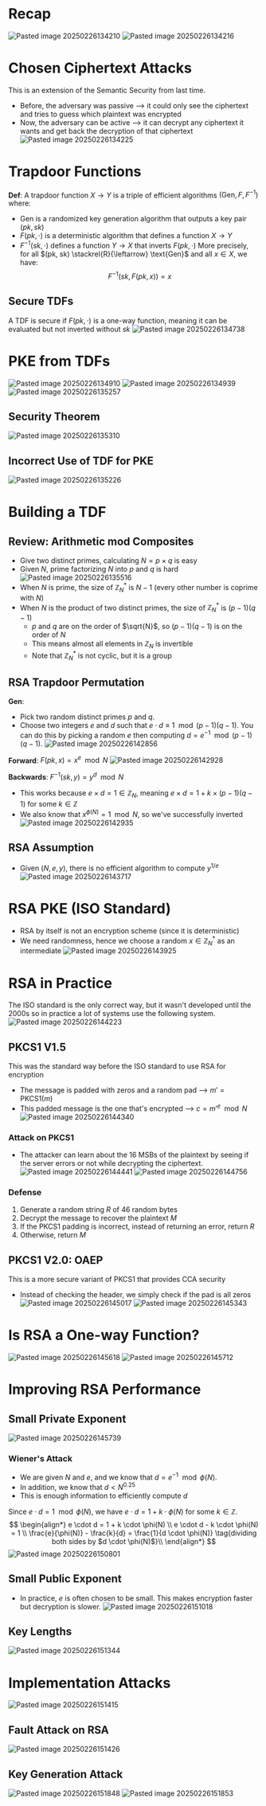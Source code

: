 # Recap
![Pasted image 20250226134210](attachments/Pasted%20image%2020250226134210.png)
![Pasted image 20250226134216](attachments/Pasted%20image%2020250226134216.png)

# Chosen Ciphertext Attacks
This is an extension of the Semantic Security from last time.
* Before, the adversary was passive ⟶ it could only see the ciphertext and tries to guess which plaintext was encrypted
* Now, the adversary can be active ⟶ it can decrypt any ciphertext it wants and get back the decryption of that ciphertext
![Pasted image 20250226134225](attachments/Pasted%20image%2020250226134225.png)

# Trapdoor Functions
**Def**: A trapdoor function $X \to Y$ is a triple of efficient algorithms $(\text{Gen}, F, F^{-1})$ where:
* $\text{Gen}$ is a randomized key generation algorithm that outputs a key pair $(pk, sk)$
* $F(pk, \cdot)$ is a deterministic algorithm that defines a function $X \to Y$
* $F^{-1}(sk, \cdot)$ defines a function $Y \to X$ that inverts $F(pk, \cdot)$
More precisely, for all $(pk, sk) \stackrel{R}{\leftarrow} \text{Gen}$ and all $x \in X$, we have:
$$
F^{-1}(sk, F(pk, x)) = x
$$

## Secure TDFs
A TDF is secure if $F(pk, \cdot)$ is a one-way function, meaning it can be evaluated but not inverted without $sk$
![Pasted image 20250226134738](attachments/Pasted%20image%2020250226134738.png)

# PKE from TDFs
![Pasted image 20250226134910](attachments/Pasted%20image%2020250226134910.png)
![Pasted image 20250226134939](attachments/Pasted%20image%2020250226134939.png)
![Pasted image 20250226135257](attachments/Pasted%20image%2020250226135257.png)

## Security Theorem
![Pasted image 20250226135310](attachments/Pasted%20image%2020250226135310.png)

## Incorrect Use of TDF for PKE
![Pasted image 20250226135226](attachments/Pasted%20image%2020250226135226.png)

# Building a TDF
## Review: Arithmetic mod Composites
* Give two distinct primes, calculating $N = p \times q$ is easy
* Given $N$, prime factorizing $N$ into $p$ and $q$ is hard
![Pasted image 20250226135516](attachments/Pasted%20image%2020250226135516.png)
* When $N$ is prime, the size of $\mathbb{Z}_N^*$ is $N-1$ (every other number is coprime with $N$)
* When $N$ is the product of two distinct primes, the size of $\mathbb{Z}_N^*$ is $(p-1)(q-1)$
	* $p$ and $q$ are on the order of $\sqrt{N}$, so $(p-1)(q-1)$ is on the order of $N$
	* This means almost all elements in $\mathbb{Z}_N$ is invertible
	* Note that $\mathbb{Z}_N^*$ is not cyclic, but it is a group

## RSA Trapdoor Permutation
**Gen**:
* Pick two random distinct primes $p$ and $q$.
* Choose two integers $e$ and $d$ such that $e \cdot d \equiv 1 \mod (p-1)(q-1)$. You can do this by picking a random $e$ then computing $d = e^{-1} \mod (p-1)(q-1)$.
![Pasted image 20250226142856](attachments/Pasted%20image%2020250226142856.png)

**Forward**: $F(pk, x) = x^e \mod N$
![Pasted image 20250226142928](attachments/Pasted%20image%2020250226142928.png)

**Backwards**: $F^{-1}(sk, y) = y^d \mod N$
* This works because $e \times d = 1 \in \mathbb{Z}_{N}$, meaning $e \times d = 1 + k \times (p-1)(q-1)$ for some $k \in \mathbb{Z}$
* We also know that $x^{\phi(N)} = 1 \mod N$, so we've successfully inverted
![Pasted image 20250226142935](attachments/Pasted%20image%2020250226142935.png)

## RSA Assumption
* Given $(N, e, y)$, there is no efficient algorithm to compute $y^{1/e}$
![Pasted image 20250226143717](attachments/Pasted%20image%2020250226143717.png)

# RSA PKE (ISO Standard)
* RSA by itself is not an encryption scheme (since it is deterministic)
* We need randomness, hence we choose a random $x \in \mathbb{Z}_N^*$ as an intermediate
![Pasted image 20250226143925](attachments/Pasted%20image%2020250226143925.png)

# RSA in Practice
The ISO standard is the only correct way, but it wasn't developed until the 2000s so in practice a lot of systems use the following system.
![Pasted image 20250226144223](attachments/Pasted%20image%2020250226144223.png)

## PKCS1 V1.5
This was the standard way before the ISO standard to use RSA for encryption
* The message is padded with zeros and a random pad ⟶ $m' = \text{PKCS1}(m)$
* This padded message is the one that's encrypted ⟶ $c = m'^e \mod N$
![Pasted image 20250226144340](attachments/Pasted%20image%2020250226144340.png)

### Attack on PKCS1
* The attacker can learn about the 16 MSBs of the plaintext by seeing if the server errors or not while decrypting the ciphertext.
![Pasted image 20250226144441](attachments/Pasted%20image%2020250226144441.png)
![Pasted image 20250226144756](attachments/Pasted%20image%2020250226144756.png)

### Defense
1. Generate a random string $R$ of 46 random bytes
2. Decrypt the message to recover the plaintext $M$
3. If the PKCS1 padding is incorrect, instead of returning an error, return $R$
4. Otherwise, return $M$

## PKCS1 V2.0: OAEP
This is a more secure variant of PKCS1 that provides CCA security
* Instead of checking the header, we simply check if the pad is all zeros
![Pasted image 20250226145017](attachments/Pasted%20image%2020250226145017.png)
![Pasted image 20250226145343](attachments/Pasted%20image%2020250226145343.png)

# Is RSA a One-way Function?
![Pasted image 20250226145618](attachments/Pasted%20image%2020250226145618.png)
![Pasted image 20250226145712](attachments/Pasted%20image%2020250226145712.png)

# Improving RSA Performance

## Small Private Exponent
![Pasted image 20250226145739](attachments/Pasted%20image%2020250226145739.png)

### Wiener's Attack
* We are given $N$ and $e$, and we know that $d = e^{-1} \mod \phi(N)$.
* In addition, we know that $d < N^{0.25}$
* This is enough information to efficiently compute $d$

Since $e \cdot d = 1 \mod \phi(N)$, we have $e \cdot d = 1 + k \cdot \phi(N)$ for some $k \in \mathbb{Z}$.
$$
\begin{align*}
e \cdot d = 1 + k \cdot \phi(N) \\
e \cdot d - k \cdot \phi(N) = 1 \\
\frac{e}{\phi(N)} - \frac{k}{d} = \frac{1}{d \cdot \phi(N)} \tag{dividing both sides by $d \cdot \phi(N)$}\\
\end{align*}
$$
![Pasted image 20250226150801](attachments/Pasted%20image%2020250226150801.png)

## Small Public Exponent
* In practice, $e$ is often chosen to be small. This makes encryption faster but decryption is slower.
![Pasted image 20250226151018](attachments/Pasted%20image%2020250226151018.png)

## Key Lengths
![Pasted image 20250226151344](attachments/Pasted%20image%2020250226151344.png)

# Implementation Attacks
![Pasted image 20250226151415](attachments/Pasted%20image%2020250226151415.png)

## Fault Attack on RSA
![Pasted image 20250226151426](attachments/Pasted%20image%2020250226151426.png)

## Key Generation Attack
![Pasted image 20250226151848](attachments/Pasted%20image%2020250226151848.png)
![Pasted image 20250226151853](attachments/Pasted%20image%2020250226151853.png)
